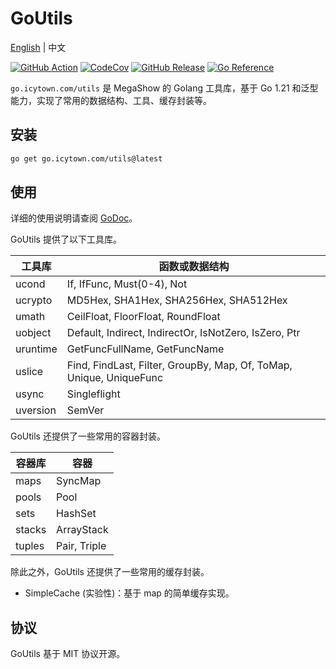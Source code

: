 # GoUtils

[English](README.md) | 中文

[![GitHub Action](https://github.com/MegaShow/goutils/actions/workflows/main.yaml/badge.svg)](https://github.com/MegaShow/goutils/actions/workflows/main.yaml)
[![CodeCov](https://codecov.io/gh/MegaShow/goutils/graph/badge.svg?token=VI2BCE8X5H)](https://codecov.io/gh/MegaShow/goutils)
[![GitHub Release](https://img.shields.io/github/v/release/megashow/goutils)](https://github.com/megashow/goutils/releases)
[![Go Reference](https://pkg.go.dev/badge/go.icytown.com/utils.svg)](https://pkg.go.dev/go.icytown.com/utils)

`go.icytown.com/utils` 是 MegaShow 的 Golang 工具库，基于 Go 1.21 和泛型能力，实现了常用的数据结构、工具、缓存封装等。

## 安装

```sh
go get go.icytown.com/utils@latest
```

## 使用

详细的使用说明请查阅 [GoDoc](https://pkg.go.dev/go.icytown.com/utils)。

GoUtils 提供了以下工具库。

| 工具库 | 函数或数据结构 |
| -- | -- |
| ucond | If, IfFunc, Must(0-4), Not |
| ucrypto | MD5Hex, SHA1Hex, SHA256Hex, SHA512Hex |
| umath | CeilFloat, FloorFloat, RoundFloat |
| uobject | Default, Indirect, IndirectOr, IsNotZero, IsZero, Ptr |
| uruntime | GetFuncFullName, GetFuncName |
| uslice | Find, FindLast, Filter, GroupBy, Map, Of, ToMap, Unique, UniqueFunc |
| usync | Singleflight |
| uversion | SemVer |

GoUtils 还提供了一些常用的容器封装。

| 容器库 | 容器 |
| -- | -- |
| maps | SyncMap |
| pools | Pool |
| sets | HashSet |
| stacks | ArrayStack |
| tuples | Pair, Triple |

除此之外，GoUtils 还提供了一些常用的缓存封装。

- SimpleCache (实验性)：基于 map 的简单缓存实现。

## 协议

GoUtils 基于 MIT 协议开源。
